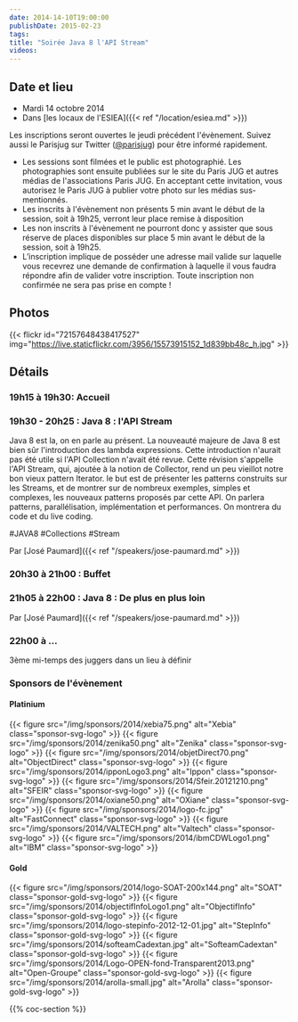 ```yaml
---
date: 2014-14-10T19:00:00
publishDate: 2015-02-23
tags:
title: "Soirée Java 8 l'API Stream"
videos:
---
```


## Date et lieu

- Mardi 14 octobre 2014
- Dans [les locaux de l'ESIEA]({{< ref "/location/esiea.md" >}})

Les inscriptions seront ouvertes le jeudi précédent l'évènement. Suivez aussi le Parisjug sur Twitter ([@parisjug](https://twitter.com/parisjug)) pour être informé rapidement.
- Les sessions sont filmées et le public est photographié. Les photographies sont ensuite publiées sur le site du Paris JUG et autres médias de l'associations Paris JUG. En acceptant cette invitation, vous autorisez le Paris JUG à publier votre photo sur les médias sus-mentionnés.
- Les inscrits à l'évènement non présents 5 min avant le début de la session, soit à 19h25, verront leur place remise à disposition
- Les non inscrits à l'évènement ne pourront donc y assister que sous réserve de places disponibles sur place 5 min avant le début de la session, soit à 19h25.
- L’inscription implique de posséder une adresse mail valide sur laquelle vous recevrez une demande de confirmation à laquelle il vous faudra répondre afin de valider votre inscription. Toute inscription non confirmée ne sera pas prise en compte !


## Photos

{{< flickr id="72157648438417527" img="https://live.staticflickr.com/3956/15573915152_1d839bb48c_h.jpg" >}}


## Détails

### 19h15 à 19h30: Accueil

### 19h30 - 20h25 : Java 8 : l'API Stream

Java 8 est la, on en parle au présent. La nouveauté majeure de Java 8 est bien sûr l'introduction des lambda expressions. Cette introduction n'aurait pas été utile si l'API Collection n'avait été revue. Cette révision s'appelle l'API Stream, qui, ajoutée à la notion de Collector, rend un peu vieillot notre bon vieux pattern Iterator. le but est de présenter les patterns construits sur les Streams, et de montrer sur de nombreux exemples, simples et complexes, les nouveaux patterns proposés par cette API. On parlera patterns, parallélisation, implémentation et performances. On montrera du code et du live coding.

#JAVA8 #Collections #Stream

Par [José Paumard]({{< ref "/speakers/jose-paumard.md" >}})


### 20h30 à 21h00 : Buffet


### 21h05 à 22h00 : Java 8 : De plus en plus loin


Par [José Paumard]({{< ref "/speakers/jose-paumard.md" >}})

### 22h00 à ...

3ème mi-temps des juggers dans un lieu à définir


### Sponsors de l'évènement

#### Platinium

{{< figure src="/img/sponsors/2014/xebia75.png" alt="Xebia" class="sponsor-svg-logo" >}}
{{< figure src="/img/sponsors/2014/zenika50.png" alt="Zenika" class="sponsor-svg-logo" >}}
{{< figure src="/img/sponsors/2014/objetDirect70.png" alt="ObjectDirect" class="sponsor-svg-logo" >}}
{{< figure src="/img/sponsors/2014/ipponLogo3.png" alt="Ippon" class="sponsor-svg-logo" >}}
{{< figure src="/img/sponsors/2014/Sfeir.20121210.png" alt="SFEIR" class="sponsor-svg-logo" >}}
{{< figure src="/img/sponsors/2014/oxiane50.png" alt="OXiane" class="sponsor-svg-logo" >}}
{{< figure src="/img/sponsors/2014/logo-fc.jpg" alt="FastConnect" class="sponsor-svg-logo" >}}
{{< figure src="/img/sponsors/2014/VALTECH.png" alt="Valtech" class="sponsor-svg-logo" >}}
{{< figure src="/img/sponsors/2014/ibmCDWLogo1.png" alt="IBM" class="sponsor-svg-logo" >}}


#### Gold

{{< figure src="/img/sponsors/2014/logo-SOAT-200x144.png" alt="SOAT" class="sponsor-gold-svg-logo" >}}
{{< figure src="/img/sponsors/2014/objectifInfoLogo1.png" alt="ObjectifInfo" class="sponsor-gold-svg-logo" >}}
{{< figure src="/img/sponsors/2014/logo-stepinfo-2012-12-01.jpg" alt="StepInfo" class="sponsor-gold-svg-logo" >}}
{{< figure src="/img/sponsors/2014/softeamCadextan.jpg" alt="SofteamCadextan" class="sponsor-gold-svg-logo" >}}
{{< figure src="/img/sponsors/2014/Logo-OPEN-fond-Transparent2013.png" alt="Open-Groupe" class="sponsor-gold-svg-logo" >}}
{{< figure src="/img/sponsors/2014/arolla-small.jpg" alt="Arolla" class="sponsor-gold-svg-logo" >}}

{{% coc-section %}}
